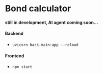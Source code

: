 # Bond calculator

#### still in development, AI agent coming soon...

#### Backend
- ```uvicorn back.main:app --reload```

#### Frontend
- ```npm start```
